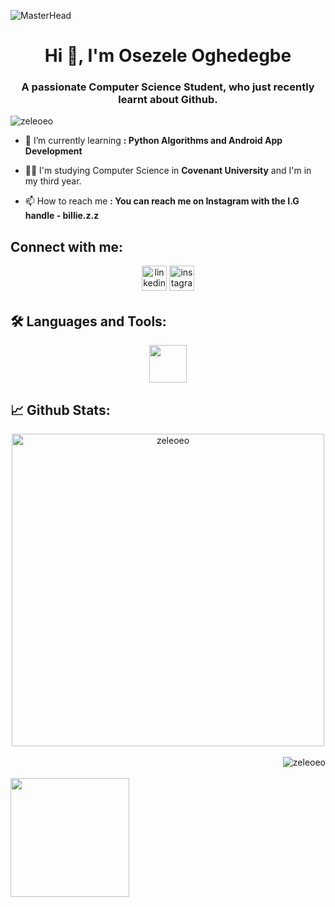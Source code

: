 ![MasterHead](https://mir-s3-cdn-cf.behance.net/project_modules/fs/54b6c068097599.5b50bca476b9b.gif)
<h1 align="center">Hi 👋, I'm Osezele Oghedegbe</h1>
<h3 align="center">A passionate Computer Science Student, who just recently learnt about Github.</h3>

<p align="left"> <img src="https://komarev.com/ghpvc/?username=zeleoeo&label=Profile%20views&color=0e75b6&style=flat" alt="zeleoeo" /> </p>


- 🌱 I’m currently learning **: Python Algorithms and Android App Development**

- 👩‍🎓 I'm studying Computer Science in **Covenant University** and I'm in my third year.

- 📫 How to reach me **: You can reach me on Instagram with the I.G handle - billie.z.z**

<h2 align="left">Connect with me:</h2>
<p align="center">
<a href="https://linkedin.com/in/osezele oghedegbe" target="blank"><img src=https://img.shields.io/badge/linkedin-%231E77B5.svg?&style=for-the-badge&logo=linkedin&logoColor=white alt=linkedin style="margin-bottom: 5px;" height = "40px" /></a>
<a href="https://instagram.com/billie.z.z" target="blank"><img src=https://img.shields.io/badge/instagram-%23000000.svg?&style=for-the-badge&logo=instagram&logoColor=red alt=instagram style="margin-bottom: 5px;" height="40px" /></a>
</p>

<h2 align="left">🛠️ Languages and Tools:</h2>
<p align="right"> 
<div align = "center">
<img src = "https://skillicons.dev/icons?i=python,c,cs,cpp,html,css,flutter,arduino,tensorflow,unity,java,unity&theme=light" height = "60px">
</div>
</p>

<h2 align="left">📈 Github Stats:</h2>
<div align = "center"><img src="https://github-readme-stats.vercel.app/api/top-langs?username=zeleoeo&show_icons=true&locale=en&layout=compact&theme=dark" alt="zeleoeo" width="500px"/></div><br>
<img align="right" src="https://github-readme-streak-stats.herokuapp.com/?user=zeleoeo&theme=dark" alt="zeleoeo"/><br><br>
<img align="left" src="https://github-readme-stats.vercel.app/api/top-langs/?username=zeleoeo&theme=dark" height="190px"/>
